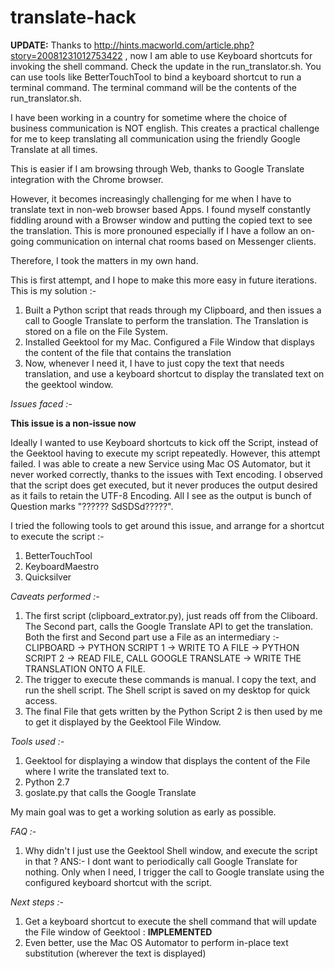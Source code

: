 # translate-hack

**UPDATE:** Thanks to http://hints.macworld.com/article.php?story=20081231012753422 , now I am able to use Keyboard shortcuts for invoking the shell command. Check the update in the run_translator.sh. You can use tools like BetterTouchTool to bind a keyboard shortcut to run a terminal command. The terminal command will be the contents of the run_translator.sh. 

I have been working in a country for sometime where the choice of business communication is NOT english. This creates a practical challenge for me to keep translating all communication using the friendly Google Translate at all times.

This is easier if I am browsing through Web, thanks to Google Translate integration with the Chrome browser.

However, it becomes increasingly challenging for me when I have to translate text in non-web browser based Apps. I found myself constantly fiddling around with a Browser window and putting the copied text to see the translation. This is more pronouned especially if I have a follow an on-going communication on internal chat rooms based on Messenger clients.

Therefore, I took the matters in my own hand. 

This is first attempt, and I hope to make this more easy in future iterations. This is my solution :-

1. Built a Python script that reads through my Clipboard, and then issues a call to Google Translate to perform the translation. The Translation is stored on a file on the File System.
2. Installed Geektool for my Mac. Configured a File  Window that displays the content of the file that contains the translation
3. Now, whenever I need it, I have to just copy the text that needs translation, and use a keyboard shortcut to display the translated text on the geektool window.

*Issues faced :-*

**This issue is a non-issue now**

Ideally I wanted to use Keyboard shortcuts to kick off the Script, instead of the Geektool having to execute my script repeatedly. However, this attempt failed. I was able to create a new Service using Mac OS Automator, but it never worked correctly, thanks to the issues with Text encoding. I observed that the script does get executed, but it never produces the output desired as it fails to retain the UTF-8 Encoding. All I see as the output is bunch of Question marks "?????? SdSDSd?????". 

I tried the following tools to get around this issue, and arrange for a shortcut to execute the script :-

1. BetterTouchTool
2. KeyboardMaestro
3. Quicksilver


*Caveats performed :-*

1. The first script (clipboard_extrator.py), just reads off from the Cliboard. The Second part, calls the Google Translate API to get the translation. Both the first and Second part use a File as an intermediary :- CLIPBOARD -> PYTHON SCRIPT 1 -> WRITE TO A FILE -> PYTHON SCRIPT 2 -> READ FILE, CALL GOOGLE TRANSLATE -> WRITE THE TRANSLATION ONTO A FILE. 
2. The trigger to execute these commands is manual. I copy the text, and run the shell script. The Shell script is saved on my desktop for quick access.
2. The final File that gets written by the Python Script 2 is then used by me to get it displayed by the Geektool File Window. 


*Tools used :-*

1. Geektool for displaying a window that displays the content of the File where I write the translated text to. 
2. Python 2.7 
3. goslate.py that calls the Google Translate

My main goal was to get a working solution as early as possible.

*FAQ :-*

1. Why didn't I just use the Geektool Shell window, and execute the script in that ?
ANS:- I dont want to periodically call Google Translate for nothing. Only when I need, I trigger the call to Google translate using the configured keyboard shortcut with the script. 




*Next steps :-*

1. Get a keyboard shortcut to execute the shell command that will update the File window of Geektool : **IMPLEMENTED**
2. Even better, use the Mac OS Automator to perform in-place text substitution (wherever the text is displayed)
